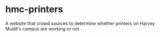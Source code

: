 # hmc-printers
A website that crowd sources to determine whether printers on Harvey Mudd's campus are working or not
